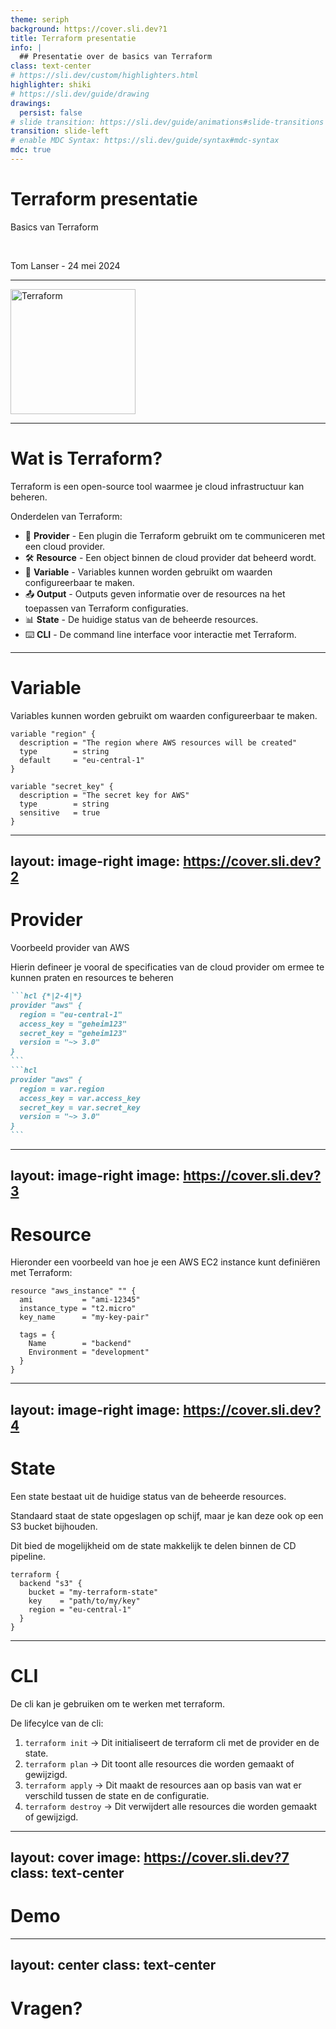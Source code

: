 ```yaml
---
theme: seriph
background: https://cover.sli.dev?1
title: Terraform presentatie
info: |
  ## Presentatie over de basics van Terraform
class: text-center
# https://sli.dev/custom/highlighters.html
highlighter: shiki
# https://sli.dev/guide/drawing
drawings:
  persist: false
# slide transition: https://sli.dev/guide/animations#slide-transitions
transition: slide-left
# enable MDC Syntax: https://sli.dev/guide/syntax#mdc-syntax
mdc: true
---
```


# Terraform presentatie

Basics van Terraform

<br>

Tom Lanser - 24 mei 2024

---

<div class="flex justify-center">
  <img src="https://www.terraform.io/assets/images/logo-hashicorp-3f122f422f4.svg" alt="Terraform" width="200" height="200">
</div>

---

# Wat is Terraform?

Terraform is een open-source tool waarmee je cloud infrastructuur kan beheren.


Onderdelen van Terraform:

- 🔌 **Provider** - Een plugin die Terraform gebruikt om te communiceren met een cloud provider.
- 🛠️ **Resource** - Een object binnen de cloud provider dat beheerd wordt.
- 📝 **Variable** - Variables kunnen worden gebruikt om waarden configureerbaar te maken.
- 📤 **Output** - Outputs geven informatie over de resources na het toepassen van Terraform configuraties.
- 📊 **State** - De huidige status van de beheerde resources.
- ⌨️ **CLI** - De command line interface voor interactie met Terraform.


<!--
  **Provider** - Kan bijvoorbeeld AWS, Google, Azure, etc. zijn
  **Resource** - Een resource is bijv. een virtuele machine in AWS
  **State** - Het huidige status van de collectie resources
  **CLI** - De command line interface die je kan gebruiken om Terraform te gebruiken
-->

---

# Variable
Variables kunnen worden gebruikt om waarden configureerbaar te maken.

```hcl {*|10|*}
variable "region" {
  description = "The region where AWS resources will be created"
  type        = string
  default     = "eu-central-1"
}

variable "secret_key" {
  description = "The secret key for AWS"
  type        = string
  sensitive   = true
}
```

---
layout: image-right
image: https://cover.sli.dev?2
---

# Provider

Voorbeeld provider van AWS

Hierin defineer je vooral de specificaties van de cloud provider om ermee te kunnen praten en resources te beheren

````md magic-move
```hcl {*|2-4|*}
provider "aws" {
  region = "eu-central-1"
  access_key = "geheim123"
  secret_key = "geheim123"
  version = "~> 3.0"
}
```
```hcl
provider "aws" {
  region = var.region
  access_key = var.access_key
  secret_key = var.secret_key
  version = "~> 3.0"
}
```
````

<!-- 
  [click] -> Je ziet nu eigenlijk dat de variables gewoon in de provider staan gewoon open en blood
  [click:2] -> We hebben bij de vorige slide meerdere variables gedefineerd die we dan ook gelijk kunnen gebruiken binnen dit stuk
-->

---
layout: image-right
image: https://cover.sli.dev?3
---

# Resource

Hieronder een voorbeeld van hoe je een AWS EC2 instance kunt definiëren met Terraform:

```hcl
resource "aws_instance" "" {
  ami           = "ami-12345"
  instance_type = "t2.micro"
  key_name      = "my-key-pair"

  tags = {
    Name        = "backend"
    Environment = "development"
  }
}
```


---
layout: image-right
image: https://cover.sli.dev?4
---

# State
Een state bestaat uit de huidige status van de beheerde resources.

Standaard staat de state opgeslagen op schijf, maar je kan deze ook op een S3 bucket bijhouden.

Dit bied de mogelijkheid om de state makkelijk te delen binnen de CD pipeline.

```hcl
terraform {
  backend "s3" {
    bucket = "my-terraform-state"
    key    = "path/to/my/key"
    region = "eu-central-1"
  }
}
```

---

# CLI
De cli kan je gebruiken om te werken met terraform.

De lifecylce van de cli:

1. `terraform init` -> Dit initialiseert de terraform cli met de provider en de state.
2. `terraform plan` -> Dit toont alle resources die worden gemaakt of gewijzigd.
3. `terraform apply` -> Dit maakt de resources aan op basis van wat er verschild tussen de state en de configuratie.
4. `terraform destroy` -> Dit verwijdert alle resources die worden gemaakt of gewijzigd.

---
layout: cover
image: https://cover.sli.dev?7
class: text-center
---

# Demo


---
layout: center
class: text-center
---

# Vragen?

